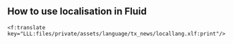 ## How to use localisation in Fluid

`<f:translate key="LLL:files/private/assets/language/tx_news/locallang.xlf:print"/>`